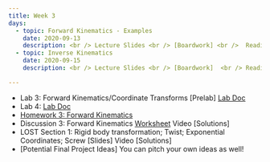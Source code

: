 ```yaml
---
title: Week 3 
days:
  - topic: Forward Kinematics - Examples
    date: 2020-09-13
    description: <br /> Lecture Slides <br /> [Boardwork] <br />  Reading - MLS 3.2
  - topic: Inverse Kinematics
    date: 2020-09-15
    description: <br /> Lecture Slides <br /> [Boardwork]  <br /> Reading - MLS 3.2

---
```


- Lab 3: Forward Kinematics/Coordinate Transforms [Prelab] [Lab Doc](../assets/labs/lab3.pdf)
- Lab 4: [Lab Doc](../assets/labs/lab4.pdf)
- [Homework 3: Forward Kinematics](../assets/hw/hw3.zip)
- Discussion 3: Forward Kinematics [Worksheet](../assets/discussions/D3___Forward_Kinematics.pdf) Video [Solutions]
- LOST Section 1: Rigid body transformation; Twist; Exponential Coordinates; Screw [Slides] Video [Solutions]
- [Potential Final Project Ideas] You can pitch your own ideas as well!
